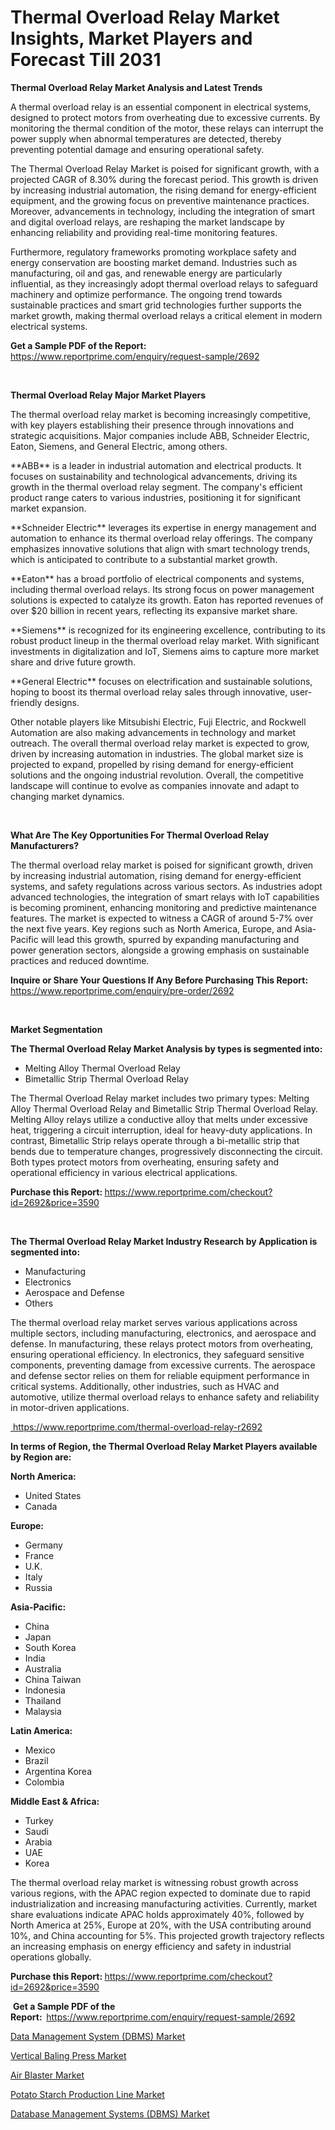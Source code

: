 <p><h1>Thermal Overload Relay Market Insights, Market Players and Forecast Till 2031</h1></p><p><strong>Thermal Overload Relay Market Analysis and Latest Trends</strong></p>
<p><p>A thermal overload relay is an essential component in electrical systems, designed to protect motors from overheating due to excessive currents. By monitoring the thermal condition of the motor, these relays can interrupt the power supply when abnormal temperatures are detected, thereby preventing potential damage and ensuring operational safety.</p><p>The Thermal Overload Relay Market is poised for significant growth, with a projected CAGR of 8.30% during the forecast period. This growth is driven by increasing industrial automation, the rising demand for energy-efficient equipment, and the growing focus on preventive maintenance practices. Moreover, advancements in technology, including the integration of smart and digital overload relays, are reshaping the market landscape by enhancing reliability and providing real-time monitoring features.</p><p>Furthermore, regulatory frameworks promoting workplace safety and energy conservation are boosting market demand. Industries such as manufacturing, oil and gas, and renewable energy are particularly influential, as they increasingly adopt thermal overload relays to safeguard machinery and optimize performance. The ongoing trend towards sustainable practices and smart grid technologies further supports the market growth, making thermal overload relays a critical element in modern electrical systems.</p></p>
<p><strong>Get a Sample PDF of the Report:&nbsp;</strong> <a href="https://www.reportprime.com/enquiry/request-sample/2692">https://www.reportprime.com/enquiry/request-sample/2692</a></p>
<p>&nbsp;</p>
<p><strong>Thermal Overload Relay Major Market Players</strong></p>
<p><p>The thermal overload relay market is becoming increasingly competitive, with key players establishing their presence through innovations and strategic acquisitions. Major companies include ABB, Schneider Electric, Eaton, Siemens, and General Electric, among others.</p><p>**ABB** is a leader in industrial automation and electrical products. It focuses on sustainability and technological advancements, driving its growth in the thermal overload relay segment. The company's efficient product range caters to various industries, positioning it for significant market expansion.</p><p>**Schneider Electric** leverages its expertise in energy management and automation to enhance its thermal overload relay offerings. The company emphasizes innovative solutions that align with smart technology trends, which is anticipated to contribute to a substantial market growth.</p><p>**Eaton** has a broad portfolio of electrical components and systems, including thermal overload relays. Its strong focus on power management solutions is expected to catalyze its growth. Eaton has reported revenues of over $20 billion in recent years, reflecting its expansive market share.</p><p>**Siemens** is recognized for its engineering excellence, contributing to its robust product lineup in the thermal overload relay market. With significant investments in digitalization and IoT, Siemens aims to capture more market share and drive future growth.</p><p>**General Electric** focuses on electrification and sustainable solutions, hoping to boost its thermal overload relay sales through innovative, user-friendly designs.</p><p>Other notable players like Mitsubishi Electric, Fuji Electric, and Rockwell Automation are also making advancements in technology and market outreach. The overall thermal overload relay market is expected to grow, driven by increasing automation in industries. The global market size is projected to expand, propelled by rising demand for energy-efficient solutions and the ongoing industrial revolution. Overall, the competitive landscape will continue to evolve as companies innovate and adapt to changing market dynamics.</p></p>
<p>&nbsp;</p>
<p><strong>What Are The Key Opportunities For Thermal Overload Relay Manufacturers?</strong></p>
<p><p>The thermal overload relay market is poised for significant growth, driven by increasing industrial automation, rising demand for energy-efficient systems, and safety regulations across various sectors. As industries adopt advanced technologies, the integration of smart relays with IoT capabilities is becoming prominent, enhancing monitoring and predictive maintenance features. The market is expected to witness a CAGR of around 5-7% over the next five years. Key regions such as North America, Europe, and Asia-Pacific will lead this growth, spurred by expanding manufacturing and power generation sectors, alongside a growing emphasis on sustainable practices and reduced downtime.</p></p>
<p><strong>Inquire or Share Your Questions If Any Before Purchasing This Report:</strong> <a href="https://www.reportprime.com/enquiry/pre-order/2692">https://www.reportprime.com/enquiry/pre-order/2692</a></p>
<p>&nbsp;</p>
<p><strong>Market Segmentation</strong></p>
<p><strong>The Thermal Overload Relay Market Analysis by types is segmented into:</strong></p>
<p><ul><li>Melting Alloy Thermal Overload Relay</li><li>Bimetallic Strip Thermal Overload Relay</li></ul></p>
<p><p>The Thermal Overload Relay market includes two primary types: Melting Alloy Thermal Overload Relay and Bimetallic Strip Thermal Overload Relay. Melting Alloy relays utilize a conductive alloy that melts under excessive heat, triggering a circuit interruption, ideal for heavy-duty applications. In contrast, Bimetallic Strip relays operate through a bi-metallic strip that bends due to temperature changes, progressively disconnecting the circuit. Both types protect motors from overheating, ensuring safety and operational efficiency in various electrical applications.</p></p>
<p><strong>Purchase this Report:&nbsp;</strong><a href="https://www.reportprime.com/checkout?id=2692&price=3590">https://www.reportprime.com/checkout?id=2692&price=3590</a></p>
<p>&nbsp;</p>
<p><strong>The Thermal Overload Relay Market Industry Research by Application is segmented into:</strong></p>
<p><ul><li>Manufacturing</li><li>Electronics</li><li>Aerospace and Defense</li><li>Others</li></ul></p>
<p><p>The thermal overload relay market serves various applications across multiple sectors, including manufacturing, electronics, and aerospace and defense. In manufacturing, these relays protect motors from overheating, ensuring operational efficiency. In electronics, they safeguard sensitive components, preventing damage from excessive currents. The aerospace and defense sector relies on them for reliable equipment performance in critical systems. Additionally, other industries, such as HVAC and automotive, utilize thermal overload relays to enhance safety and reliability in motor-driven applications.</p></p>
<p><a href="https://www.reportprime.com/thermal-overload-relay-r2692">&nbsp;https://www.reportprime.com/thermal-overload-relay-r2692</a></p>
<p><strong>In terms of Region, the Thermal Overload Relay Market Players available by Region are:</strong></p>
<p>
    <p> <strong> North America: </strong>
        <ul>
            <li>United States</li>
            <li>Canada</li>
        </ul>
        </p> 
    <p> <strong> Europe: </strong>
        <ul>
            <li>Germany</li>
            <li>France</li>
            <li>U.K.</li>
            <li>Italy</li>
            <li>Russia</li>
        </ul>
        </p> 
    <p> <strong> Asia-Pacific: </strong>
        <ul>
            <li>China</li>
            <li>Japan</li>
            <li>South Korea</li>
            <li>India</li>
            <li>Australia</li>
            <li>China Taiwan</li>
            <li>Indonesia</li>
            <li>Thailand</li>
            <li>Malaysia</li>
        </ul>
        </p> 
    <p> <strong> Latin America: </strong>
        <ul>
            <li>Mexico</li>
            <li>Brazil</li>
            <li>Argentina Korea</li>
            <li>Colombia</li>
        </ul>
        </p> 
    <p> <strong> Middle East & Africa: </strong>
        <ul>
            <li>Turkey</li>
            <li>Saudi</li>
            <li>Arabia</li>
            <li>UAE</li>
            <li>Korea</li>
        </ul>
    </p>
    </p>
<p><p>The thermal overload relay market is witnessing robust growth across various regions, with the APAC region expected to dominate due to rapid industrialization and increasing manufacturing activities. Currently, market share evaluations indicate APAC holds approximately 40%, followed by North America at 25%, Europe at 20%, with the USA contributing around 10%, and China accounting for 5%. This projected growth trajectory reflects an increasing emphasis on energy efficiency and safety in industrial operations globally.</p></p>
<p><strong>Purchase this Report: </strong><a href="https://www.reportprime.com/checkout?id=2692&price=3590">https://www.reportprime.com/checkout?id=2692&price=3590</a></p>
<p>&nbsp;<strong>Get a Sample PDF of the Report:&nbsp;&nbsp;</strong><a href="https://www.reportprime.com/enquiry/request-sample/2692">https://www.reportprime.com/enquiry/request-sample/2692</a></p>
<p><strong></strong></p>
<p><p><a href="https://issuu.com/reportprime-2/docs/data-management-system-dbms-market-_0e0e9a28d1b142">Data Management System (DBMS) Market</a></p><p><a href="https://www.linkedin.com/pulse/exploring-vertical-baling-press-market-dynamics-revenue-4gvxe?trackingId=rDeXG93%2FQL6N3uEkdzNTdA%3D%3D">Vertical Baling Press Market</a></p><p><a href="https://www.linkedin.com/pulse/air-blaster-market-size-type-400-kpa600-kpa800-kpa1000-7hkwe?trackingId=GyzvZeQQTASbB%2BH9xiEL%2Fw%3D%3D">Air Blaster Market</a></p><p><a href="https://www.linkedin.com/pulse/global-potato-starch-production-line-industry-analysis-bvt8e?trackingId=1j6iYM4cRb2UIT8Vt7eMEg%3D%3D">Potato Starch Production Line Market</a></p><p><a href="https://issuu.com/reportprime-2/docs/database-management-systems-dbms-ma_f19c9445ab57ea">Database Management Systems (DBMS) Market</a></p></p>